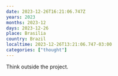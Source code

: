 ```yaml
---
date: 2023-12-26T16:21:06.747Z
years: 2023
months: 2023-12
days: 2023-12-26
place: Brasilia
country: Brazil
localtime: 2023-12-26T13:21:06.747-03:00
categories: ["thought"]
---
```

Think outside the project.
